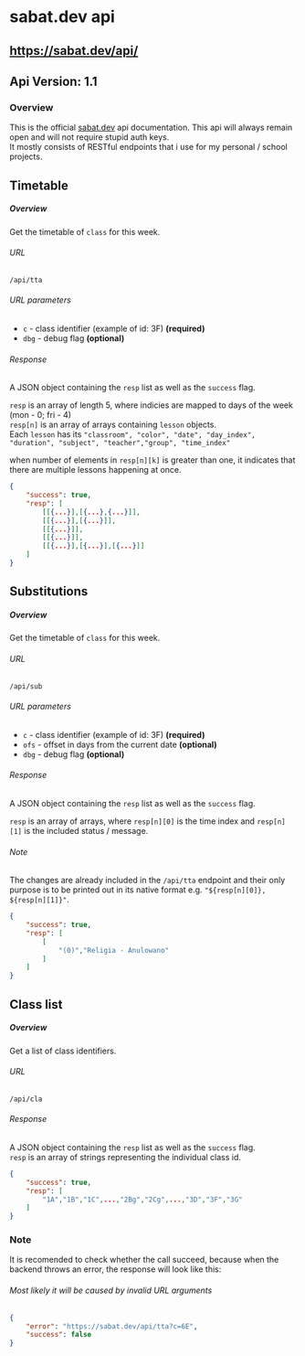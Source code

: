 # sabat.dev api

## https://sabat.dev/api/

## Api Version: 1.1

### Overview

This is the official [sabat.dev](https://sabat.dev) api documentation. This api will always remain open and will not require stupid auth keys.  
It mostly consists of RESTful endpoints that i use for my personal / school projects.

## Timetable

##### Overview
Get the timetable of `class` for this week.

###### URL
    /api/tta

###### URL parameters
- `c` - class identifier (example of id: 3F) **(required)**
- `dbg` - debug flag **(optional)**

###### Response
A JSON object containing the `resp` list as well as the `success` flag.  

`resp` is an array of length 5, where indicies are mapped to days of the week (mon - 0; fri - 4)  
`resp[n]` is an array of arrays containing `lesson` objects.  
Each `lesson` has its `"classroom", "color", "date", "day_index", "duration", "subject", "teacher","group", "time_index"`  

when number of elements in `resp[n][k]` is greater than one, it indicates that there are multiple lessons happening at once.
```json
{
    "success": true,
    "resp": [
        [[{...}],[{...},{...}]],
        [[{...}],[{...}]],
        [[{...}]],
        [[{...}]],
        [[{...}],[{...}],[{...}]]
    ]
}
```

## Substitutions

##### Overview
Get the timetable of `class` for this week.

###### URL
    /api/sub
###### URL parameters
- `c` - class identifier (example of id: 3F) **(required)**
- `ofs` - offset in days from the current date **(optional)**
- `dbg` - debug flag **(optional)**

###### Response
A JSON object containing the `resp` list as well as the `success` flag.  

`resp` is an array of arrays, where `resp[n][0]` is the time index and `resp[n][1]` is the included status / message.  
###### Note
The changes are already included in the `/api/tta` endpoint and their only purpose is to be printed out in its native format e.g. `"${resp[n][0]}, ${resp[n][1]}"`.

```json
{
	"success": true,
	"resp": [
		[
			"(0)","Religia - Anulowano"
		]
	]
}
```  

## Class list

##### Overview
Get a list of class identifiers.

###### URL
    /api/cla

###### Response
A JSON object containing the `resp` list as well as the `success` flag.  
`resp` is an array of strings representing the individual class id.  

```json
{
    "success": true,
    "resp": [
        "1A","1B","1C",...,"2Bg","2Cg",...,"3D","3F","3G"
    ]
}
```


### Note
It is recomended to check whether the call succeed, because when the backend throws an error, the response will look like this:
###### Most likely it will be caused by invalid URL arguments
```json
{
    "error": "https://sabat.dev/api/tta?c=6E",
    "success": false
}
```
